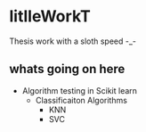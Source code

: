 # litlleWorkT
Thesis work with a sloth speed -_-

## whats going on here
* Algorithm testing in Scikit learn
  * Classificaiton Algorithms
    * KNN
    * SVC
    
